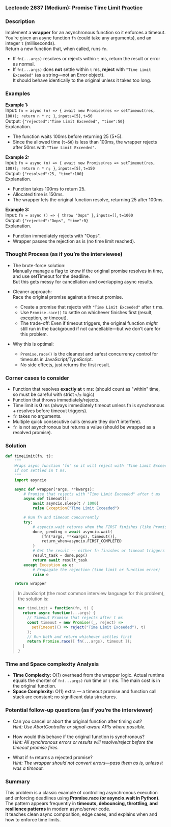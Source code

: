 ### Leetcode 2637 (Medium): Promise Time Limit [Practice](https://leetcode.com/problems/promise-time-limit)

### Description  
Implement a **wrapper** for an asynchronous function so it enforces a timeout.  
You’re given an async function `fn` (could take any arguments), and an integer `t` (milliseconds).  
Return a new function that, when called, runs `fn`.  
- If `fn(...args)` resolves or rejects within `t` ms, return the result or error as normal.  
- If `fn(...args)` does **not** settle within `t` ms, **reject** with `"Time Limit Exceeded"` (as a string—not an Error object).  
It should behave identically to the original unless it takes too long.

### Examples  

**Example 1:**  
Input: `fn = async (n) => { await new Promise(res => setTimeout(res, 100)); return n * n; }`, `inputs=[5]`, `t=50`  
Output: `{"rejected":"Time Limit Exceeded", "time":50}`  
Explanation.  
- The function waits 100ms before returning 25 (5\*5).
- Since the allowed time (`t=50`) is less than 100ms, the wrapper rejects after 50ms with `"Time Limit Exceeded"`.  

**Example 2:**  
Input: `fn = async (n) => { await new Promise(res => setTimeout(res, 100)); return n * n; }`, `inputs=[5]`, `t=150`  
Output: `{"resolved":25, "time":100}`  
Explanation.  
- Function takes 100ms to return 25.  
- Allocated time is 150ms.  
- The wrapper lets the original function resolve, returning 25 after 100ms.

**Example 3:**  
Input: `fn = async () => { throw "Oops" }`, `inputs=[]`, `t=1000`  
Output: `{"rejected":"Oops", "time":0}`  
Explanation.  
- Function immediately rejects with "Oops".
- Wrapper passes the rejection as is (no time limit reached).

### Thought Process (as if you’re the interviewee)  
- The brute-force solution:  
  Manually manage a flag to know if the original promise resolves in time, and use setTimeout for the deadline.  
  But this gets messy for cancellation and overlapping async results.

- Cleaner approach:  
  Race the original promise against a timeout promise.  
  - Create a promise that rejects with `"Time Limit Exceeded"` after `t` ms.
  - Use `Promise.race()` to settle on whichever finishes first (result, exception, or timeout).
  - The trade-off: Even if timeout triggers, the original function *might* still run in the background if not cancellable—but we don’t care for this problem.

- Why this is optimal:  
  - `Promise.race()` is the cleanest and safest concurrency control for timeouts in JavaScript/TypeScript.  
  - No side effects, just returns the first result.

### Corner cases to consider  
- Function that resolves **exactly at** `t` ms: (should count as "within" time, so must be careful with strict `<`/`≤` logic)
- Function that throws immediately/rejects.
- Time limit is **0** ms (always immediately timeout unless fn is synchronous + resolves before timeout triggers).
- `fn` takes no arguments.
- Multiple quick consecutive calls (ensure they don’t interfere).
- `fn` is not asynchronous but returns a value (should be wrapped as a resolved promise).

### Solution

```python
def timeLimit(fn, t):
    """
    Wraps async function 'fn' so it will reject with 'Time Limit Exceeded'
    if not settled in t ms.
    """
    import asyncio

    async def wrapper(*args, **kwargs):
        # Promise that rejects with "Time Limit Exceeded" after t ms
        async def timeout():
            await asyncio.sleep(t / 1000)
            raise Exception("Time Limit Exceeded")

        # Run fn and timeout concurrently
        try:
            # asyncio.wait returns when the FIRST finishes (like Promise.race)
            done, pending = await asyncio.wait(
                [fn(*args, **kwargs), timeout()],
                return_when=asyncio.FIRST_COMPLETED
            )
            # Get the result -- either fn finishes or timeout triggers
            result_task = done.pop()
            return await result_task
        except Exception as e:
            # Propagate the rejection (time limit or function error)
            raise e

    return wrapper
```

> In JavaScript (the most common interview language for this problem), the solution is:
>
> ```javascript
> var timeLimit = function(fn, t) {
>   return async function(...args) {
>     // Timeout Promise that rejects after t ms
>     const timeout = new Promise((_, reject) =>
>       setTimeout(() => reject("Time Limit Exceeded"), t)
>     );
>     // Run both and return whichever settles first
>     return Promise.race([ fn(...args), timeout ]);
>   }
> }
> ```

### Time and Space complexity Analysis  

- **Time Complexity:** O(1) overhead from the wrapper logic. Actual runtime equals the shorter of `fn(...args)` run time or `t` ms. The main cost is in the original function.
- **Space Complexity:** O(1) extra — a timeout promise and function call stack are constant; no significant data structures.

### Potential follow-up questions (as if you’re the interviewer)  

- Can you cancel or abort the original function after timing out?  
  *Hint: Use AbortController or signal-aware APIs where possible.*
  
- How would this behave if the original function is synchronous?  
  *Hint: All synchronous errors or results will resolve/reject before the timeout promise fires.*

- What if `fn` returns a rejected promise?  
  *Hint: The wrapper should not convert errors—pass them as is, unless it was a timeout.*

### Summary
This problem is a classic example of controlling asynchronous execution and enforcing deadlines using **Promise.race (or asyncio.wait in Python)**.  
The pattern appears frequently in **timeouts, debouncing, throttling, and resilience patterns** in modern async/server code.  
It teaches clean async composition, edge cases, and explains when and how to enforce time limits.